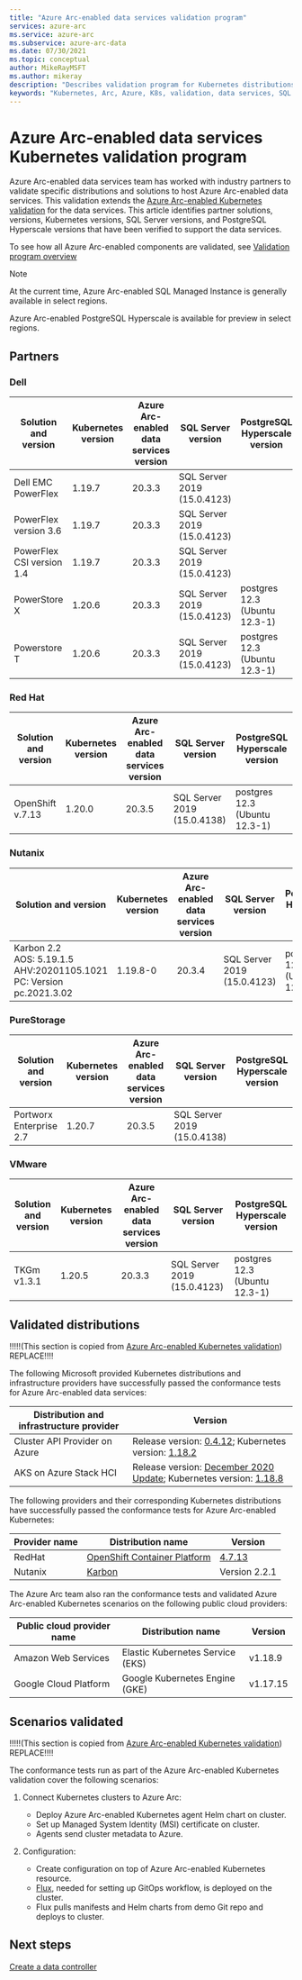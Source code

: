 ```yaml
---
title: "Azure Arc-enabled data services validation program"
services: azure-arc
ms.service: azure-arc
ms.subservice: azure-arc-data
ms.date: 07/30/2021
ms.topic: conceptual
author: MikeRayMSFT
ms.author: mikeray
description: "Describes validation program for Kubernetes distributions for Azure Arc-enabled data services."
keywords: "Kubernetes, Arc, Azure, K8s, validation, data services, SQL Managed Instance"
---
```


# Azure Arc-enabled data services Kubernetes validation program

Azure Arc-enabled data services team has worked with industry partners to validate specific distributions and solutions to host Azure Arc-enabled data services. This validation extends the [Azure Arc-enabled Kubernetes validation](../kubernetes/validation-program.md) for the data services. This article identifies partner solutions, versions, Kubernetes versions, SQL Server versions, and PostgreSQL Hyperscale versions that have been verified to support the data services. 

To see how all Azure Arc-enabled components are validated, see [Validation program overview](../validation-program/overview.md)

> [!NOTE]
> At the current time, Azure Arc-enabled SQL Managed Instance is generally available in select regions.
>
> Azure Arc-enabled PostgreSQL Hyperscale is available for preview in select regions.

## Partners

### Dell

|Solution and version | Kubernetes version | Azure Arc-enabled data services version | SQL Server version | PostgreSQL Hyperscale version
|-----|-----|-----|-----|-----|
| Dell EMC PowerFlex |1.19.7|20.3.3|SQL Server 2019 (15.0.4123) | |
| PowerFlex version 3.6 |1.19.7|20.3.3|SQL Server 2019 (15.0.4123) | |
| PowerFlex CSI version 1.4 |1.19.7|20.3.3|SQL Server 2019 (15.0.4123) | |
| PowerStore X|1.20.6|20.3.3|SQL Server 2019 (15.0.4123) |postgres 12.3 (Ubuntu 12.3-1) |
| Powerstore T|1.20.6|20.3.3|SQL Server 2019 (15.0.4123) |postgres 12.3 (Ubuntu 12.3-1)|

### Red Hat

|Solution and version | Kubernetes version | Azure Arc-enabled data services version | SQL Server version | PostgreSQL Hyperscale version
|-----|-----|-----|-----|-----|
| OpenShift v.7.13 | 1.20.0 | 20.3.5 | SQL Server 2019 (15.0.4138)|postgres 12.3 (Ubuntu 12.3-1)|

### Nutanix

|Solution and version | Kubernetes version | Azure Arc-enabled data services version | SQL Server version | PostgreSQL Hyperscale version
|-----|-----|-----|-----|-----|
| Karbon 2.2<br/>AOS: 5.19.1.5<br/>AHV:20201105.1021<br/>PC: Version pc.2021.3.02<br/> | 1.19.8-0 | 20.3.4 | SQL Server 2019 (15.0.4123)|postgres 12.3 (Ubuntu 12.3-1)|

### PureStorage

|Solution and version | Kubernetes version | Azure Arc-enabled data services version | SQL Server version | PostgreSQL Hyperscale version
|-----|-----|-----|-----|-----|
| Portworx Enterprise 2.7 | 1.20.7 | 20.3.5 | SQL Server 2019 (15.0.4138)||

### VMware

|Solution and version | Kubernetes version | Azure Arc-enabled data services version | SQL Server version | PostgreSQL Hyperscale version
|-----|-----|-----|-----|-----|
| TKGm v1.3.1 | 1.20.5 | 20.3.3 | SQL Server 2019 (15.0.4123)|postgres 12.3 (Ubuntu 12.3-1)|

## Validated distributions

!!!!!(This section is copied from [Azure Arc-enabled Kubernetes validation](../kubernetes/validation-program.md)) REPLACE!!!!

The following Microsoft provided Kubernetes distributions and infrastructure providers have successfully passed the conformance tests for Azure Arc-enabled data services:

| Distribution and infrastructure provider | Version |
| ---------------------------------------- | ------- |
| Cluster API Provider on Azure            | Release version: [0.4.12](https://github.com/kubernetes-sigs/cluster-api-provider-azure/releases/tag/v0.4.12); Kubernetes version: [1.18.2](https://github.com/kubernetes/kubernetes/releases/tag/v1.18.2) |
| AKS on Azure Stack HCI                   | Release version: [December 2020 Update](https://github.com/Azure/aks-hci/releases/tag/AKS-HCI-2012); Kubernetes version: [1.18.8](https://github.com/kubernetes/kubernetes/releases/tag/v1.18.8) |

The following providers and their corresponding Kubernetes distributions have successfully passed the conformance tests for Azure Arc-enabled Kubernetes:

| Provider name | Distribution name | Version |
| ------------ | ----------------- | ------- |
| RedHat       | [OpenShift Container Platform](https://www.openshift.com/products/container-platform) | [4.7.13](https://docs.openshift.com/container-platform/4.7/release_notes/ocp-4-7-release-notes.html) |
| Nutanix      | [Karbon](https://www.nutanix.com/products/karbon)    | Version 2.2.1 |

The Azure Arc team also ran the conformance tests and validated Azure Arc-enabled Kubernetes scenarios on the following public cloud providers:

| Public cloud provider name | Distribution name | Version |
| -------------------------- | ----------------- | ------- |
| Amazon Web Services        | Elastic Kubernetes Service (EKS) | v1.18.9  |
| Google Cloud Platform      | Google Kubernetes Engine (GKE) | v1.17.15 |

## Scenarios validated

!!!!!(This section is copied from [Azure Arc-enabled Kubernetes validation](../kubernetes/validation-program.md)) REPLACE!!!!

The conformance tests run as part of the Azure Arc-enabled Kubernetes validation cover the following scenarios:

1. Connect Kubernetes clusters to Azure Arc: 
    * Deploy Azure Arc-enabled Kubernetes agent Helm chart on cluster.
    * Set up Managed System Identity (MSI) certificate on cluster.
    * Agents send cluster metadata to Azure.

2. Configuration: 
    * Create configuration on top of Azure Arc-enabled Kubernetes resource.
    * [Flux](https://docs.fluxcd.io/), needed for setting up GitOps workflow, is deployed on the cluster.
    * Flux pulls manifests and Helm charts from demo Git repo and deploys to cluster.

## Next steps

[Create a data controller](create-data-controller.md)